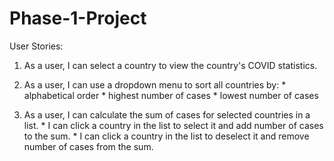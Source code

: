 # Phase-1-Project

User Stories:
1. As a user, I can select a country to view the country's COVID statistics.

2. As a user, I can use a dropdown menu to sort all countries by:
        * alphabetical order
        * highest number of cases
        * lowest number of cases

3. As a user, I can calculate the sum of cases for selected countries in a list.
        * I can click a country in the list to select it and add number of cases to the sum.
        * I can click a country in the list to deselect it and remove number of cases from the sum.

